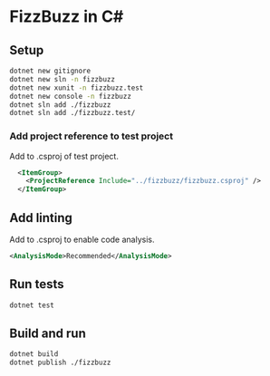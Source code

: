 # FizzBuzz in C#

## Setup

```bash
dotnet new gitignore
dotnet new sln -n fizzbuzz
dotnet new xunit -n fizzbuzz.test
dotnet new console -n fizzbuzz
dotnet sln add ./fizzbuzz
dotnet sln add ./fizzbuzz.test/
```

### Add project reference to test project

Add to .csproj of test project.

```xml
  <ItemGroup>
    <ProjectReference Include="../fizzbuzz/fizzbuzz.csproj" />
  </ItemGroup>
```

## Add linting

Add to .csproj to enable code analysis.

```xml
<AnalysisMode>Recommended</AnalysisMode>
```

## Run tests

```bash
dotnet test
```

## Build and run

```bash
dotnet build
dotnet publish ./fizzbuzz 
```
